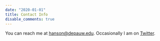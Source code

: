 ```yaml
---
date: "2020-01-01"
title: Contact Info
disable_comments: true
---
```

You can reach me at <a href="mailto:hanson@depauw.edu">hanson@depauw.edu</a>.  Occasionally I am on [Twitter](https://twitter.com/profbryanhanson).
